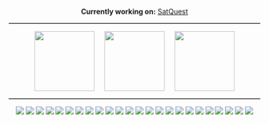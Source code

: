 <p align="center">
  <strong>Currently working on:</strong> 
  <a href="https://www.satquest.app/" target="_blank">SatQuest</a>
</p>

<hr style="border:1px solid #ccc" />

<p align="center" style="display: flex; justify-content: center; gap: 20px;">
  <!-- GitHub Streak Stats -->
  <img src="https://github-readme-streak-stats.herokuapp.com/?user=Aza3l01&theme=tokyonight" height="120" />

  <!-- Top Languages -->
  <img src="https://github-readme-stats.vercel.app/api/top-langs/?username=Aza3l01&layout=compact&theme=tokyonight" height="120" />

  <!-- GitHub General Stats -->
  <img src="https://github-readme-stats.vercel.app/api?username=Aza3l01&show_icons=true&theme=tokyonight" height="120" />
</p>

<hr style="border:1px solid #ccc" />

<p align="center">
  <!-- Programming Languages -->
  <img src="https://img.shields.io/badge/Code-JavaScript-informational?style=flat&logo=javascript&logoColor=white&color=yellow" />
  <img src="https://img.shields.io/badge/Code-Python-informational?style=flat&logo=python&logoColor=white&color=blue" />
  
  <!-- Frontend -->
  <img src="https://img.shields.io/badge/Frontend-React-informational?style=flat&logo=react&logoColor=white&color=61DAFB" />
  <img src="https://img.shields.io/badge/Frontend-Vue.js-informational?style=flat&logo=vue.js&logoColor=white&color=42b883" />
  <img src="https://img.shields.io/badge/Frontend-Angular-informational?style=flat&logo=angular&logoColor=white&color=DD0031" />
  <img src="https://img.shields.io/badge/Frontend-Flutter-informational?style=flat&logo=flutter&logoColor=white&color=02569B" />

  <!-- Backend & Databases -->
  <img src="https://img.shields.io/badge/Framework-Next.js-informational?style=flat&logo=next.js&logoColor=white&color=000000" />
  <img src="https://img.shields.io/badge/Database-PostgreSQL-informational?style=flat&logo=postgresql&logoColor=white&color=316192" />
  <img src="https://img.shields.io/badge/Database-Redis-informational?style=flat&logo=redis&logoColor=white&color=DC382D" />
  <img src="https://img.shields.io/badge/Database-Firebase-informational?style=flat&logo=firebase&logoColor=white&color=FFCA28" />
  <img src="https://img.shields.io/badge/Database-Supabase-informational?style=flat&logo=supabase&logoColor=white&color=3ECF8E" />

  <!-- DevOps & CI/CD -->
  <img src="https://img.shields.io/badge/CI/CD-Jenkins-informational?style=flat&logo=jenkins&logoColor=white&color=D24939" />
  <img src="https://img.shields.io/badge/CI/CD-GitHub_Actions-informational?style=flat&logo=githubactions&logoColor=white&color=2088FF" />
  <img src="https://img.shields.io/badge/CI/CD-GitLab-informational?style=flat&logo=gitlab&logoColor=white&color=FC6D26" />
  <img src="https://img.shields.io/badge/Container-Docker-informational?style=flat&logo=docker&logoColor=white&color=2496ED" />
  <img src="https://img.shields.io/badge/Container-Kubernetes-informational?style=flat&logo=kubernetes&logoColor=white&color=326CE5" />
  <img src="https://img.shields.io/badge/Infra-AWS-informational?style=flat&logo=amazonaws&logoColor=white&color=FF9900" />
  <img src="https://img.shields.io/badge/Infra-GCP-informational?style=flat&logo=googlecloud&logoColor=white&color=4285F4" />
  <img src="https://img.shields.io/badge/Infra-Terraform-informational?style=flat&logo=terraform&logoColor=white&color=7B42BC" />
  <img src="https://img.shields.io/badge/Infra-Ansible-informational?style=flat&logo=ansible&logoColor=white&color=EE0000" />

  <!-- Automation -->
  <img src="https://img.shields.io/badge/Automation-n8n-informational?style=flat&logo=n8n&logoColor=white&color=F05A28" />
  <img src="https://img.shields.io/badge/Automation-Zapier-informational?style=flat&logo=zapier&logoColor=white&color=FF4A00" />
  <img src="https://img.shields.io/badge/Automation-Make-informational?style=flat&logo=make&logoColor=white&color=4A90E2" />
  <img src="https://img.shields.io/badge/Automation-GHL-informational?style=flat&logo=highlevel&logoColor=white&color=2D3748" />
</p>

